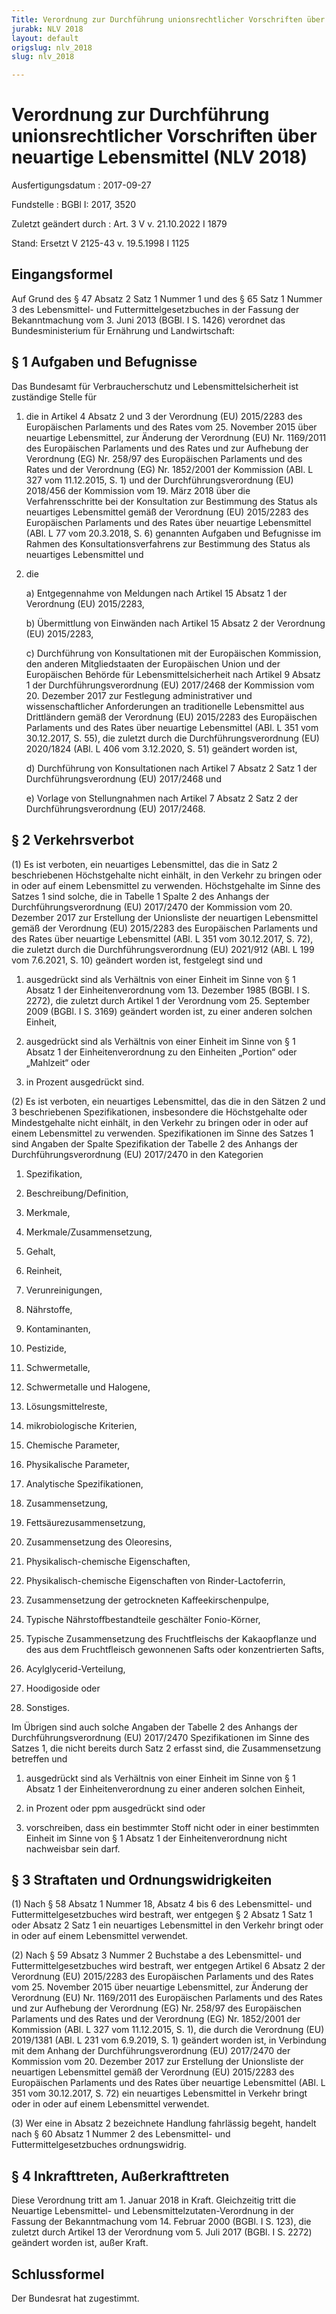 ```yaml
---
Title: Verordnung zur Durchführung unionsrechtlicher Vorschriften über neuartige Lebensmittel
jurabk: NLV 2018
layout: default
origslug: nlv_2018
slug: nlv_2018

---
```


# Verordnung zur Durchführung unionsrechtlicher Vorschriften über neuartige Lebensmittel (NLV 2018)

Ausfertigungsdatum
:   2017-09-27

Fundstelle
:   BGBl I: 2017, 3520

Zuletzt geändert durch
:   Art. 3 V v. 21.10.2022 I 1879

Stand: Ersetzt V 2125-43 v. 19.5.1998 I 1125

## Eingangsformel

Auf Grund des § 47 Absatz 2 Satz 1 Nummer 1 und des § 65 Satz 1 Nummer 3 des Lebensmittel- und Futtermittelgesetzbuches in der Fassung der Bekanntmachung vom 3. Juni 2013 (BGBl. I S. 1426) verordnet das Bundesministerium für Ernährung und Landwirtschaft:


## § 1 Aufgaben und Befugnisse

Das Bundesamt für Verbraucherschutz und Lebensmittelsicherheit ist zuständige Stelle für

1.  die in Artikel 4 Absatz 2 und 3 der Verordnung (EU) 2015/2283 des Europäischen Parlaments und des Rates vom 25. November 2015 über neuartige Lebensmittel, zur Änderung der Verordnung (EU) Nr. 1169/2011 des Europäischen Parlaments und des Rates und zur Aufhebung der Verordnung (EG) Nr. 258/97 des Europäischen Parlaments und des Rates und der Verordnung (EG) Nr. 1852/2001 der Kommission (ABl. L 327 vom 11.12.2015, S. 1) und der Durchführungsverordnung (EU) 2018/456 der Kommission vom 19. März 2018 über die Verfahrensschritte bei der Konsultation zur Bestimmung des Status als neuartiges Lebensmittel gemäß der Verordnung (EU) 2015/2283 des Europäischen Parlaments und des Rates über neuartige Lebensmittel (ABl. L 77 vom 20.3.2018, S. 6) genannten Aufgaben und Befugnisse im Rahmen des Konsultationsverfahrens zur Bestimmung des Status als neuartiges Lebensmittel und


2.  die

    a)  Entgegennahme von Meldungen nach Artikel 15 Absatz 1 der Verordnung (EU) 2015/2283,


    b)  Übermittlung von Einwänden nach Artikel 15 Absatz 2 der Verordnung (EU) 2015/2283,


    c)  Durchführung von Konsultationen mit der Europäischen Kommission, den anderen Mitgliedstaaten der Europäischen Union und der Europäischen Behörde für Lebensmittelsicherheit nach Artikel 9 Absatz 1 der Durchführungsverordnung (EU) 2017/2468 der Kommission vom 20. Dezember 2017 zur Festlegung administrativer und wissenschaftlicher Anforderungen an traditionelle Lebensmittel aus Drittländern gemäß der Verordnung (EU) 2015/2283 des Europäischen Parlaments und des Rates über neuartige Lebensmittel (ABl. L 351 vom 30.12.2017, S. 55), die zuletzt durch die Durchführungsverordnung (EU) 2020/1824 (ABl. L 406 vom 3.12.2020, S. 51) geändert worden ist,


    d)  Durchführung von Konsultationen nach Artikel 7 Absatz 2 Satz 1 der Durchführungsverordnung (EU) 2017/2468 und


    e)  Vorlage von Stellungnahmen nach Artikel 7 Absatz 2 Satz 2 der Durchführungsverordnung (EU) 2017/2468.








## § 2 Verkehrsverbot

(1) Es ist verboten, ein neuartiges Lebensmittel, das die in Satz 2 beschriebenen Höchstgehalte nicht einhält, in den Verkehr zu bringen oder in oder auf einem Lebensmittel zu verwenden. Höchstgehalte im Sinne des Satzes 1 sind solche, die in Tabelle 1 Spalte 2 des Anhangs der Durchführungsverordnung (EU) 2017/2470 der Kommission vom 20. Dezember 2017 zur Erstellung der Unionsliste der neuartigen Lebensmittel gemäß der Verordnung (EU) 2015/2283 des Europäischen Parlaments und des Rates über neuartige Lebensmittel (ABl. L 351 vom 30.12.2017, S. 72), die zuletzt durch die Durchführungsverordnung (EU) 2021/912 (ABl. L 199 vom 7.6.2021, S. 10) geändert worden ist, festgelegt sind und

1.  ausgedrückt sind als Verhältnis von einer Einheit im Sinne von § 1 Absatz 1 der Einheitenverordnung vom 13. Dezember 1985 (BGBl. I S. 2272), die zuletzt durch Artikel 1 der Verordnung vom 25. September 2009 (BGBl. I S. 3169) geändert worden ist, zu einer anderen solchen Einheit,


2.  ausgedrückt sind als Verhältnis von einer Einheit im Sinne von § 1 Absatz 1 der Einheitenverordnung zu den Einheiten „Portion“ oder „Mahlzeit“ oder


3.  in Prozent ausgedrückt sind.




(2) Es ist verboten, ein neuartiges Lebensmittel, das die in den Sätzen 2 und 3 beschriebenen Spezifikationen, insbesondere die Höchstgehalte oder Mindestgehalte nicht einhält, in den Verkehr zu bringen oder in oder auf einem Lebensmittel zu verwenden. Spezifikationen im Sinne des Satzes 1 sind Angaben der Spalte Spezifikation der Tabelle 2 des Anhangs der Durchführungsverordnung (EU) 2017/2470 in den Kategorien

1.  Spezifikation,


2.  Beschreibung/Definition,


3.  Merkmale,


4.  Merkmale/Zusammensetzung,


5.  Gehalt,


6.  Reinheit,


7.  Verunreinigungen,


8.  Nährstoffe,


9.  Kontaminanten,


10. Pestizide,


11. Schwermetalle,


12. Schwermetalle und Halogene,


13. Lösungsmittelreste,


14. mikrobiologische Kriterien,


15. Chemische Parameter,


16. Physikalische Parameter,


17. Analytische Spezifikationen,


18. Zusammensetzung,


19. Fettsäurezusammensetzung,


20. Zusammensetzung des Oleoresins,


21. Physikalisch-chemische Eigenschaften,


22. Physikalisch-chemische Eigenschaften von Rinder-Lactoferrin,


23. Zusammensetzung der getrockneten Kaffeekirschenpulpe,


24. Typische Nährstoffbestandteile geschälter Fonio-Körner,


25. Typische Zusammensetzung des Fruchtfleischs der Kakaopflanze und des aus dem Fruchtfleisch gewonnenen Safts oder konzentrierten Safts,


26. Acylglycerid-Verteilung,


27. Hoodigoside oder


28. Sonstiges.



Im Übrigen sind auch solche Angaben der Tabelle 2 des Anhangs der Durchführungsverordnung (EU) 2017/2470 Spezifikationen im Sinne des Satzes 1, die nicht bereits durch Satz 2 erfasst sind, die Zusammensetzung betreffen und

1.  ausgedrückt sind als Verhältnis von einer Einheit im Sinne von § 1 Absatz 1 der Einheitenverordnung zu einer anderen solchen Einheit,


2.  in Prozent oder ppm ausgedrückt sind oder


3.  vorschreiben, dass ein bestimmter Stoff nicht oder in einer bestimmten Einheit im Sinne von § 1 Absatz 1 der Einheitenverordnung nicht nachweisbar sein darf.





## § 3 Straftaten und Ordnungswidrigkeiten

(1) Nach § 58 Absatz 1 Nummer 18, Absatz 4 bis 6 des Lebensmittel- und Futtermittelgesetzbuches wird bestraft, wer entgegen § 2 Absatz 1 Satz 1 oder Absatz 2 Satz 1 ein neuartiges Lebensmittel in den Verkehr bringt oder in oder auf einem Lebensmittel verwendet.

(2) Nach § 59 Absatz 3 Nummer 2 Buchstabe a des Lebensmittel- und Futtermittelgesetzbuches wird bestraft, wer entgegen Artikel 6 Absatz 2 der Verordnung (EU) 2015/2283 des Europäischen Parlaments und des Rates vom 25. November 2015 über neuartige Lebensmittel, zur Änderung der Verordnung (EU) Nr. 1169/2011 des Europäischen Parlaments und des Rates und zur Aufhebung der Verordnung (EG) Nr. 258/97 des Europäischen Parlaments und des Rates und der Verordnung (EG) Nr. 1852/2001 der Kommission (ABl. L 327 vom 11.12.2015, S. 1), die durch die Verordnung (EU) 2019/1381 (ABl. L 231 vom 6.9.2019, S. 1) geändert worden ist, in Verbindung mit dem Anhang der Durchführungsverordnung (EU) 2017/2470 der Kommission vom 20. Dezember 2017 zur Erstellung der Unionsliste der neuartigen Lebensmittel gemäß der Verordnung (EU) 2015/2283 des Europäischen Parlaments und des Rates über neuartige Lebensmittel (ABl. L 351 vom 30.12.2017, S. 72) ein neuartiges Lebensmittel in Verkehr bringt oder in oder auf einem Lebensmittel verwendet.

(3) Wer eine in Absatz 2 bezeichnete Handlung fahrlässig begeht, handelt nach § 60 Absatz 1 Nummer 2 des Lebensmittel- und Futtermittelgesetzbuches ordnungswidrig.


## § 4 Inkrafttreten, Außerkrafttreten

Diese Verordnung tritt am 1. Januar 2018 in Kraft. Gleichzeitig tritt die Neuartige Lebensmittel- und Lebensmittelzutaten-Verordnung in der Fassung der Bekanntmachung vom 14. Februar 2000 (BGBl. I S. 123), die zuletzt durch Artikel 13 der Verordnung vom 5. Juli 2017 (BGBl. I S. 2272) geändert worden ist, außer Kraft.


## Schlussformel

Der Bundesrat hat zugestimmt.


